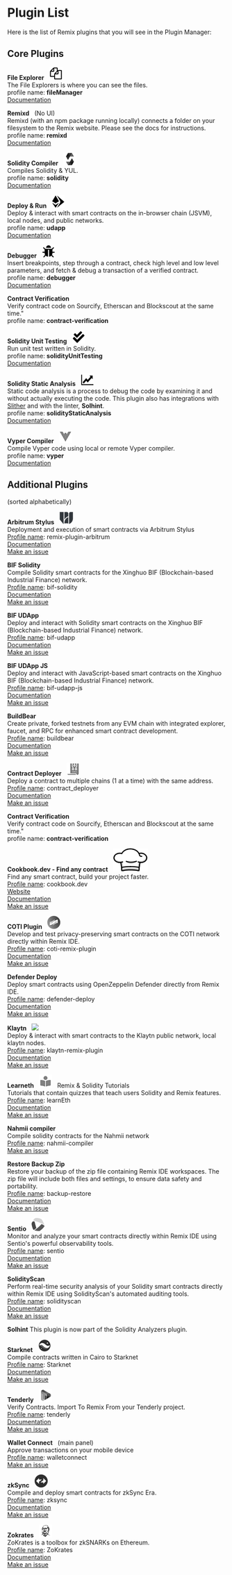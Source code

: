 # Plugin List

Here is the list of Remix plugins that you will see in the Plugin Manager:

## Core Plugins

**File Explorer** &nbsp; ![](images/pi-fe.png)<br>
The File Explorers is where you can see the files.<br>
profile name: **fileManager**
<br>[Documentation](file_explorer.html)

**Remixd** &nbsp; (No UI)
<br>Remixd (with an npm package running locally) connects a folder on your filesystem to the Remix website. Please see the docs for instructions.
<br>profile name: **remixd**
<br>[Documentation](https://remix-ide.readthedocs.io/en/latest/remixd.html)

**Solidity Compiler** &nbsp; ![](images/pi-sol.png)<br>
Compiles Solidity & YUL.
<br>profile name: **solidity**
<br>[Documentation](compile.html)

**Deploy & Run** &nbsp; ![](images/pi-deploy.png)<br>
Deploy & interact with smart contracts on the in-browser chain (JSVM), local nodes, and public networks.
<br>profile name: **udapp**
<br>[Documentation](run.html)

**Debugger** &nbsp; ![](images/pi-debug.png)<br>
Insert breakpoints, step through a contract, check high level and low level parameters, and fetch & debug a transaction of a verified contract.
<br>profile name: **debugger**
<br>[Documentation](debugger.html)

**Contract Verification** &nbsp;<br>
Verify contract code on Sourcify, Etherscan and Blockscout at the same time."
<br>profile name: **contract-verification**

**Solidity Unit Testing** &nbsp; ![](images/pi-sut.png)<br>
Run unit test written in Solidity.
<br>profile name: **solidityUnitTesting**
<br>[Documentation](unittesting.html)

**Solidity Static Analysis** &nbsp; ![](images/pi-static.png)<br>
Static code analysis is a process to debug the code by examining it and without actually executing the code. This plugin also has integrations with [Slither](slither.html) and with the linter, **Solhint**.
<br>profile name: **solidityStaticAnalysis**
<br>[Documentation](static_analysis.html)

**Vyper Compiler** &nbsp; ![](images/pi-vyper.png) &nbsp;
<br>Compile Vyper code using local or remote Vyper compiler.
<br>profile name: **vyper** 
<br>[Documentation](https://remix-ide.readthedocs.io/en/latest/vyper.html)

## Additional Plugins

(sorted alphabetically)

**Arbitrum Stylus** &nbsp; ![](images/pi-welldone1.png)<br>
Deployment and execution of smart contracts via Arbitrum Stylus
<br>[Profile name](https://remix-plugin-arbitrum.welldonestudio.io): remix-plugin-arbitrum
<br>[Documentation](https://docs.welldonestudio.io/code)
<br>[Make an issue](https://github.com/dsrvlabs/arbitrum-stylus/issues)

**BIF Solidity** &nbsp;<br>
Compile Solidity smart contracts for the Xinghuo BIF (Blockchain-based Industrial Finance) network.
<br>[Profile name](https://bif.remix-project.cn/solidity-compiler/): bif-solidity
<br>[Documentation](https://github.com/caict-4iot-dev/remix-bif-plugins/blob/main/apps/solidity-compiler/README.md)
<br>[Make an issue](https://github.com/caict-4iot-dev/remix-bif-plugins/issues)

**BIF UDApp** &nbsp;<br>
Deploy and interact with Solidity smart contracts on the Xinghuo BIF (Blockchain-based Industrial Finance) network.
<br>[Profile name](https://bif.remix-project.cn/udapp/): bif-udapp
<br>[Documentation](https://github.com/caict-4iot-dev/remix-bif-plugins/blob/main/apps/udapp/README.md)
<br>[Make an issue](https://github.com/caict-4iot-dev/remix-bif-plugins/issues)

**BIF UDApp JS** &nbsp; <br>
Deploy and interact with JavaScript-based smart contracts on the Xinghuo BIF (Blockchain-based Industrial Finance) network.
<br>[Profile name](https://bif.remix-project.cn/udapp-js/): bif-udapp-js
<br>[Documentation](https://github.com/caict-4iot-dev/remix-bif-plugins/blob/main/apps/udapp-js/README.md)
<br>[Make an issue](https://github.com/caict-4iot-dev/remix-bif-plugins/issues)

**BuildBear** &nbsp; <br>
Create private, forked testnets from any EVM chain with integrated explorer, faucet, and RPC for enhanced smart contract development.
<br>[Profile name](https://remix-plugin.buildbear.io): buildbear
<br>[Documentation](https://www.buildbear.io/resources/guides-and-tutorials/remix_plugin)
<br>[Make an issue](https://github.com/BuildBear/remix-plugin/issues)


**Contract Deployer** &nbsp; ![](images/pi-deployer.png)<br>
Deploy a contract to multiple chains (1 at a time) with the same address.
<br>[Profile name](https://github.com/hexdivision/remix-contract-deployer-plugin): contract_deployer
<br>[Documentation](https://github.com/hexdivision/remix-contract-deployer-plugin#getting-started-with-contract-deployer-plugin)
<br>[Make an issue](https://github.com/hexdivision/remix-contract-deployer-plugin/issues)

**Contract Verification** &nbsp;<br>
Verify contract code on Sourcify, Etherscan and Blockscout at the same time."
<br>profile name: **contract-verification**

**Cookbook.dev - Find any contract** &nbsp; ![](images/cookbook.svg)<br>
Find any smart contract, build your project faster.
<br>[Profile name](https://github.com/ethereum/remix-plugins-directory/tree/master/plugins/cookbook.dev): cookbook.dev
<br>[Website](https://www.cookbook.dev)
<br>[Documentation](https://github.com/Breakthrough-Labs/cookbook-remix-plugin)
<br>[Make an issue](https://github.com/Breakthrough-Labs/cookbook-remix-plugin/issues)

**COTI Plugin** &nbsp; ![](images/pi-coti.png)<br>
Develop and test privacy-preserving smart contracts on the COTI network directly within Remix IDE.
<br>[Profile name](https://github.com/coti-io/coti-remix-plugin): coti-remix-plugin
<br>[Documentation](https://docs.coti.io/coti-documentation/running-a-coti-node)
<br>[Make an issue](https://github.com/coti-io/coti-remix-plugin/issues)

**Defender Deploy** &nbsp;<br>
Deploy smart contracts using OpenZeppelin Defender directly from Remix IDE.
<br>[Profile name](https://remix.ethereum.org/#activate=defender-deploy): defender-deploy
<br>[Documentation](https://docs.openzeppelin.com/defender/remix-plugin)
<br>[Make an issue](https://github.com/OpenZeppelin/defender-deploy-plugin/issues)

**Klaytn** &nbsp; ![](images/pi-klaytn.png)
<br>Deploy & interact with smart contracts to the Klaytn public network, local klaytn nodes.
<br>[Profile name](https://github.com/ethereum/remix-plugins-directory/blob/master/plugins/klaytn/profile.json): klaytn-remix-plugin
<br>[Documentation](https://github.com/klaytn-ozys/plug-and-klay)
<br>[Make an issue](https://github.com/klaytn-ozys/plug-and-klay/issues)

**Learneth** &nbsp; ![](images/pi-learneth.png) &nbsp; Remix & Solidity Tutorials
<br>Tutorials that contain quizzes that teach users Solidity and Remix features.
<br>[Profile name](https://github.com/ethereum/remix-plugins-directory/blob/master/plugins/learneth/profile.json): learnEth
<br>[Documentation](https://remix-learneth-plugin.readthedocs.io/en/latest/index.html)
<br>[Make an issue](https://github.com/bunsenstraat/remix-learneth-plugin/issues)

**Nahmii compiler** &nbsp;
<br>Compile solidity contracts for the Nahmii network
<br>[Profile name](https://github.com/ethereum/remix-plugins-directory/blob/master/plugins/nahmii/profile.json): nahmii-compiler
<br>[Make an issue](https://github.com/nahmii-community/remix-nahmii-compiler-plugin/issues)

**Restore Backup Zip** &nbsp;<br>
Restore your backup of the zip file containing Remix IDE workspaces. The zip file will include both files and settings, to ensure data safety and portability.
<br>[Profile name](https://remix.ethereum.org/#activate=backup-restore): backup-restore
<br>[Documentation](https://remix-ide.readthedocs.io/en/latest/backup_restore.html)
<br>[Make an issue](https://github.com/ethereum/remix-project/issues)

**Sentio** &nbsp; ![](images/pi-sentio.png)<br>
Monitor and analyze your smart contracts directly within Remix IDE using Sentio's powerful observability tools.
<br>[Profile name](https://remix.ethereum.org/#activate=sentio): sentio
<br>[Documentation](https://docs.sentio.xyz/docs/remix-ide-plugin)
<br>[Make an issue](https://github.com/sentioxyz/remix-plugin/issues)

**SolidityScan** &nbsp;<br>
Perform real-time security analysis of your Solidity smart contracts directly within Remix IDE using SolidityScan's automated auditing tools.
<br>[Profile name](https://remix.ethereum.org/#activate=solidityscan): solidityscan
<br>[Documentation](https://docs.solidityscan.com/remix/)
<br>[Make an issue](https://github.com/ethereum/remix-project/issues)

**Solhint**
This plugin is now part of the Solidity Analyzers plugin.  

**Starknet** &nbsp; ![](images/pi-starknet.png) &nbsp;
<br>Compile contracts written in Cairo to Starknet
<br>[Profile name](https://github.com/ethereum/remix-plugins-directory/blob/master/plugins/starknet-cairo1-compiler/profile.json): Starknet
<br>[Documentation](https://github.com/NethermindEth/starknet-remix-plugin)
<br>[Make an issue](https://github.com/NethermindEth/starknet-remix-plugin/issues)

**Tenderly** &nbsp; ![](images/pi-tenderly.png)
<br>Verify Contracts. Import To Remix From your Tenderly project.
<br>[Profile name](https://github.com/ethereum/remix-plugins-directory/blob/master/plugins/tenderly/profile.json): tenderly
<br>[Documentation](https://docs.tenderly.co/monitoring/integrations#remix)
<br>[Make an issue](/issues)

**Wallet Connect** &nbsp; (main panel)
<br>Approve transactions on your mobile device
<br>[Profile name](https://github.com/ethereum/remix-plugins-directory/blob/master/plugins/wallet-connect/profile.json): walletconnect
<br>[Make an issue](https://github.com/yann300/remix-walletconnect/issues)

**zkSync** &nbsp; ![](images/pi-zksync.png) &nbsp;
<br>Compile and deploy smart contracts for zkSync Era.
<br>[Profile name](https://zksync-remix-plugin.zksync.io/): zksync
<br>[Documentation](https://github.com/matter-labs/zksync-remix-plugin)
<br>[Make an issue](https://github.com/matter-labs/zksync-remix-plugin/issues)

**Zokrates** &nbsp; ![](images/pi-zok.png) &nbsp;
<br>ZoKrates is a toolbox for zkSNARKs on Ethereum.
<br>[Profile name](https://github.com/ethereum/remix-plugins-directory/blob/master/plugins/zokrates/profile.json): ZoKrates
<br>[Documentation](https://zokrates.github.io/)
<br>[Make an issue](https://github.com/Zokrates/zokrates-remix-plugin/issues)
